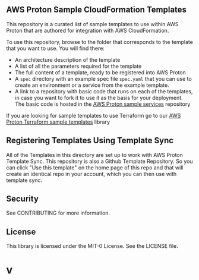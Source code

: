 ## AWS Proton Sample CloudFormation Templates
This repository is a curated list of sample templates to use within AWS Proton that are authored for integration with AWS CloudFormation.

To use this repository, browse to the folder that corresponds to the template that you want to use. You will find there:
- An architecture description of the template
- A list of all the parameters required for the template
- The full content of a template, ready to be registered into AWS Proton
- A `spec` directory with an example spec file `spec.yaml` that you can use to create an
environment or a service from the example template.
- A link to a repository with basic code that runs on each of the templates, in case you want to fork it to use it as the basis for your deployment. The basic code is hosted in the [AWS Proton sample services](https://github.com/aws-samples/aws-proton-sample-services) repository

If you are looking for sample templates to use Terraform go to our [AWS Proton Terraform sample templates](https://github.com/aws-samples/aws-proton-terraform-sample-templates) library


## Registering Templates Using Template Sync
All of the Templates in this directory are set up to work with AWS Proton Template Sync. This repository is also a Github Template Repository. So you can click "Use this template" on the home page of this repo and that will create an identical repo in your account, which you can then use with template sync.

## Security
See CONTRIBUTING for more information.

## License
This library is licensed under the MIT-0 License. See the LICENSE file.



# v